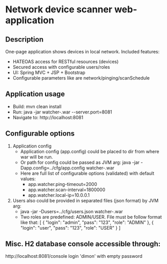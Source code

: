 # Network device scanner web-application

## Description
One-page application shows devices in local network.
Included features:
 - HATEOAS access for RESTful resources (devices)
 - Secured access with configurable users/roles
 - UI: Spring MVC + JSP + Bootstrap
 - Configurable parameters like are network/pinging/scanSchedule
 
## Application usage
 * Build: mvn clean install
 * Run: java -jar watcher-<VERSION>.war --server.port=8081
 * Navigate to: http://localhost:8081
   
## Configurable options
1. Application config
   - Application config (app.config) could be placed to dir from where war will be run.
   - Or path for config could be passed as JVM arg:
     java -jar -Dapp.config=../cfg/app.config watcher-<VERSION>.war
   - Here are full list of configurable options (validated) with default values:
     * app.watcher.ping-timeout=2000
     * app.watcher.scan-interval=1800000
     * app.watcher.local-ip=10.0.0.1
2. Users also could be provided in separated files (json format) by JVM arg:
   * java -jar -Dusers=../cfg/users.json watcher-<VERSION>.war
   * Two roles are predefined: ADMIN/USER. File must be follow format like that:
   [
     {
       "login": "admin",
       "pass": "123",
       "role": "ADMIN"
     },
     {
       "login": "user",
       "pass": "123",
       "role": "USER"
     }
   ]
## Misc. H2 database console accessible through:
   http://localhost:8081/console
   login 'dimon' with empty password